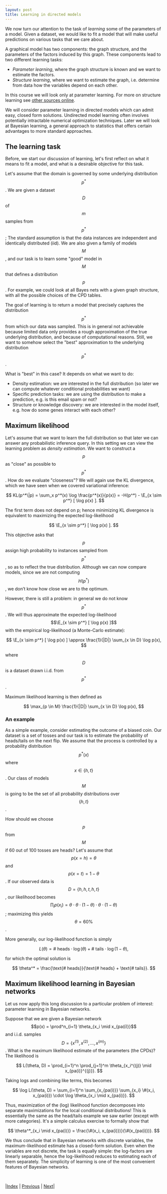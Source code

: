 ```yaml
---
layout: post
title: Learning in directed models
---
```

We now turn our attention to the task of *learning* some of the parameters of a model. Given a dataset, we would like to fit a model that will make useful predictions on various tasks that we care about.

A graphical model has two components: the graph structure, and the parameters of the factors induced by this graph. These components lead to two different learning tasks:

- *Parameter learning*, where the graph structure is known and we want to estimate the factors.
- *Structure learning*, where we want to estimate the graph, i.e. determine from data how the variables depend on each other.
<!-- TODO drop structure entirely, just mention it --> 

In this course we will look only at parameter learning. For more on structure learning see [other sources online](https://ermongroup.github.io/cs228-notes/learning/structure/).

We will consider parameter learning in directed models which can admit easy, closed form solutions. Undirected model learning often involves potentially intractable numerical optimization techniques. Later we will look at Bayesian learning, a general approach to statistics that offers certain advantages to more standard approaches.

## The learning task

Before, we start our discussion of learning, let's first reflect on what it means to fit a model, and what is a desirable objective for this task.

Let's assume that the domain is governed by some underlying distribution $$p^*$$. We are given a dataset $$D$$ of $$m$$ samples from $$p^*$$; The standard assumption is that the data instances are independent and identically distributed (iid). We are also given a family of models $$M$$, and our task is to learn some "good" model in $$M$$ that defines a distribution $$p$$. For example, we could look at all Bayes nets with a given graph structure, with all the possible choices of the CPD tables.

The goal of learning is to return a model that precisely captures the distribution $$p^*$$ from which our data was sampled. This is in general not achievable because limited data only provides a rough approximation of the true underlying distribution, and because of computational reasons.
Still, we want to somehow select the "best" approximation to the underlying distribution $$p^*$$.

What is "best" in this case? It depends on what we want to do:

- Density estimation: we are interested in the full distribution (so later we can compute whatever conditional probabilities we want)
- Specific prediction tasks: we are using the distribution to make a prediction, e.g. is this email spam or not?
- Structure or knowledge discovery: we are interested in the model itself, e.g. how do some genes interact with each other?

## Maximum likelihood

Let's assume that we want to learn the full distribution so that later we can answer any probabilistic inference query. In this setting we can view the learning problem as *density estimation*. We want to construct a $$p$$ as "close" as possible to $$p^*$$. How do we evaluate "closeness"? We will again use the KL divergence, which we have seen when we covered variational inference:

$$
KL(p^*\|p) = \sum_x p^*(x) \log \frac{p^*(x)}{p(x)} = -H(p^*) - \E_{x \sim p^*} [ \log p(x) ].
$$

The first term does not depend on p; hence minimizing KL divergence is equivalent to maximizing the expected log-likelihood

$$ \E_{x \sim p^*} [ \log p(x) ]. $$

This objective asks that $$p$$ assign high probability to instances sampled from $$p^*$$, so as to reflect the true distribution. Although we can now compare models, since we are not computing $$H(p^*)$$, we don’t know how close we are to the optimum.

However, there is still a problem: in general we do not know $$p^*$$. We will thus approximate the expected log-likelihood $$\E_{x \sim p^*} [ \log p(x) ]$$ with the empirical log-likelihood (a Monte-Carlo estimate):

$$
\E_{x \sim p^*} [ \log p(x) ] \approx \frac{1}{|D|} \sum_{x \in D} \log p(x),
$$

where $$D$$ is a dataset drawn i.i.d. from $$p^*$$.

Maximum likelihood learning is then defined as

$$
\max_{p \in M} \frac{1}{|D|} \sum_{x \in D} \log p(x),
$$

### An example

As a simple example, consider estimating the outcome of a biased coin. Our dataset is a set of tosses and our task is to estimate the probability of heads/tails on the next flip. We assume that the process is controlled by a probability distribution $$p^*(x)$$ where $$x \in \{h,t\}$$. Our class of models $$M$$ is going to be the set of all probability distributions over $$\{h,t\}$$.

How should we choose $$p$$ from $$M$$ if 60 out of 100 tosses are heads? Let's assume that $$p(x=h)=\theta$$ and $$p(x=t)=1−\theta$$. If our observed data is $$D = \{h,h,t,h,t\}$$, our likelihood becomes $$\prod_i p(x_i ) = \theta \cdot \theta \cdot (1 − \theta) \cdot \theta \cdot (1 − \theta)$$; maximizing this yields $$\theta = 60\%$$.

More generally, our log-likelihood function is simply

$$
L(\theta) = \text{# heads} \cdot \log(\theta) + \text{# tails} \cdot \log(1 − \theta),
$$

for which the optimal solution is

$$ \theta^* = \frac{\text{# heads}}{\text{# heads} + \text{# tails}}. $$

## Maximum likelihood learning in Bayesian networks

Let us now apply this long discussion to a particular problem of interest: parameter learning in Bayesian networks.

Suppose that we are given a Bayesian network $$p(x) = \prod^n_{i=1} \theta_{x_i \mid x_{pa(i)}}$$ and i.i.d. samples $$D=\{x^{(1)},x^{(2)},\ldots,x^{(m)}\}$$. What is the maximum likelihood estimate of the parameters (the CPDs)? The likelihood is

$$
L(\theta, D) = \prod_{i=1}^n \prod_{j=1}^m \theta_{x_i^{(j)} \mid x_{pa(i)}^{(j)}}.
$$

Taking logs and combining like terms, this becomes

$$
\log L(\theta, D) = \sum_{i=1}^n \sum_{x_{pa(i)}} \sum_{x_i} \#(x_i, x_{pa(i)}) \cdot \log \theta_{x_i \mid x_{pa(i)}}.
$$

Thus, maximization of the (log) likelihood function decomposes into separate maximizations for the local conditional distributions! This is essentially the same as the head/tails example we saw earlier (except with more categories). It's a simple calculus exercise to formally show that

$$ \theta^*_{x_i \mid x_{pa(i)}} = \frac{\#(x_i, x_{pa(i)})}{\#(x_{pa(i)})}. $$

We thus conclude that in Bayesian networks with discrete variables, the maximum-likelihood estimate has a closed-form solution. Even when the variables are not discrete, the task is equally simple: the log-factors are linearly separable, hence the log-likelihood reduces to estimating each of them separately. The simplicity of learning is one of the most convenient features of Bayesian networks.


<br/>

|[Index](../../) | [Previous](../../inference/variational) | [Next](../undirected)|
